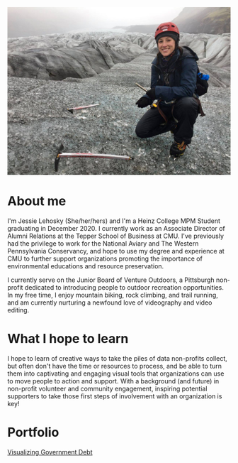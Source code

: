 ![Ice Climbing on Svinafellsjokull Glacier, Iceland](22769701_10213529600171112_761332877004409708_o.jpg)

# About me 
I'm Jessie Lehosky (She/her/hers) and I'm  a Heinz College MPM Student graduating in December 2020. I currently work as an Associate Director of Alumni Relations at the Tepper School of Business at CMU. I've previously had the privilege to work for the National Aviary and The Western Pennsylvania Conservancy, and hope to use my degree and experience at CMU to further support organizations promoting the importance of environmental educations and resource preservation.  

I currently serve on the Junior Board of Venture Outdoors, a Pittsburgh non-profit dedicated to introducing people to outdoor recreation opportunities. In my free time, I enjoy mountain biking, rock climbing, and trail running, and am currently nurturing a newfound love of videography and video editing. 

# What I hope to learn
I hope to learn of creative ways to take the piles of data non-profits collect, but often don't have the time or resources to process, and be able to turn them into captivating and engaging visual tools that organizations can use to move people to action and support. With a background (and future) in non-profit volunteer and community engagement, inspiring potential supporters to take those first steps of involvement with an organization is key! 

# Portfolio

[Visualizing Government Debt](https://jlehosky.github.io/Lehosky-Portfolio/govtdebtviz.md)
